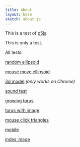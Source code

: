 ```yaml
---
title: About
layout: base
sketch: about.js
---
```


This is a test of [p5js](http://p5js.org/reference/).

This is only a test.

All tests:

[random ellipsoid](ellipsoid.html)

[mouse move ellipsoid](ellipsoid2.html)

[3d model](model.html) *(only works on Chrome)*

[sound test](sound.html)

[growing torus](torus.html)

[torus with image](torus2.html)

[mouse click triangles](triangles.html)

[mobile](mobile.html)

[index image](index2.html)
